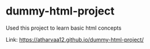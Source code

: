 # dummy-html-project
Used this project to learn basic html concepts

Link: https://atharvaa12.github.io/dummy-html-project/
